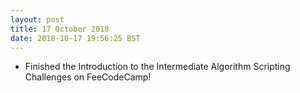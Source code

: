 ```yaml
---
layout: post
title: 17 October 2018 
date: 2018-10-17 19:56:25 BST
---
```

 + Finished the Introduction to the Intermediate Algorithm Scripting Challenges on FeeCodeCamp!
